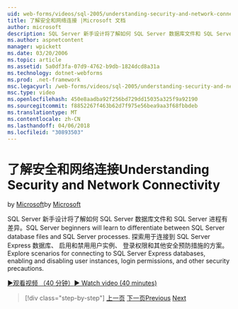 ```yaml
---
uid: web-forms/videos/sql-2005/understanding-security-and-network-connectivity
title: 了解安全和网络连接 |Microsoft 文档
author: microsoft
description: SQL Server 新手设计将了解如何 SQL Server 数据库文件和 SQL Server 进程有差异。 探索方案用于连接到 SQL Server E....
ms.author: aspnetcontent
manager: wpickett
ms.date: 03/20/2006
ms.topic: article
ms.assetid: 5a0df3fa-07d9-4762-b9db-1824dcd8a31a
ms.technology: dotnet-webforms
ms.prod: .net-framework
msc.legacyurl: /web-forms/videos/sql-2005/understanding-security-and-network-connectivity
msc.type: video
ms.openlocfilehash: 450e8aadba92f256bd729dd15035a325f9a92190
ms.sourcegitcommit: f8852267f463b62d7f975e56bea9aa3f68fbbdeb
ms.translationtype: MT
ms.contentlocale: zh-CN
ms.lasthandoff: 04/06/2018
ms.locfileid: "30893503"
---
```

<a name="understanding-security-and-network-connectivity"></a><span data-ttu-id="0bc24-104">了解安全和网络连接</span><span class="sxs-lookup"><span data-stu-id="0bc24-104">Understanding Security and Network Connectivity</span></span>
====================
<span data-ttu-id="0bc24-105">by [Microsoft](https://github.com/microsoft)</span><span class="sxs-lookup"><span data-stu-id="0bc24-105">by [Microsoft](https://github.com/microsoft)</span></span>

<span data-ttu-id="0bc24-106">SQL Server 新手设计将了解如何 SQL Server 数据库文件和 SQL Server 进程有差异。</span><span class="sxs-lookup"><span data-stu-id="0bc24-106">SQL Server beginners will learn to differentiate between SQL Server database files and SQL Server processes.</span></span> <span data-ttu-id="0bc24-107">探索用于连接到 SQL Server Express 数据库、 启用和禁用用户实例、 登录权限和其他安全预防措施的方案。</span><span class="sxs-lookup"><span data-stu-id="0bc24-107">Explore scenarios for connecting to SQL Server Express databases, enabling and disabling user instances, login permissions, and other security precautions.</span></span>

[<span data-ttu-id="0bc24-108">&#9654;观看视频 （40 分钟）</span><span class="sxs-lookup"><span data-stu-id="0bc24-108">&#9654; Watch video (40 minutes)</span></span>](https://channel9.msdn.com/Blogs/ASP-NET-Site-Videos/understanding-security-and-network-connectivity)

> [!div class="step-by-step"]
> <span data-ttu-id="0bc24-109">[上一页](more-structured-query-language.md)
> [下一页](connecting-your-web-application-to-sql-server-2005-express-edition.md)</span><span class="sxs-lookup"><span data-stu-id="0bc24-109">[Previous](more-structured-query-language.md)
[Next](connecting-your-web-application-to-sql-server-2005-express-edition.md)</span></span>
